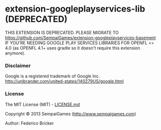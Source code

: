 # extension-googleplayservices-lib (DEPRECATED)

THIS EXTENSION IS DEPRECATED. PLEASE MIGRATE TO https://github.com/SempaiGames/extension-googleplayservices-basement IF YOU'RE NEEDING GOOGLE PLAY SERVICES LIBRARIES FOR OPENFL <= 4.0 (as OPENFL 4.1+ uses gradle so it doesn't require this extension anymore).

### Disclaimer

Google is a registered trademark of Google Inc.
http://unibrander.com/united-states/140279US/google.html


### License

The MIT License (MIT) - [LICENSE.md](LICENSE.md)

Copyright &copy; 2013 SempaiGames (http://www.sempaigames.com)

Author: Federico Bricker
